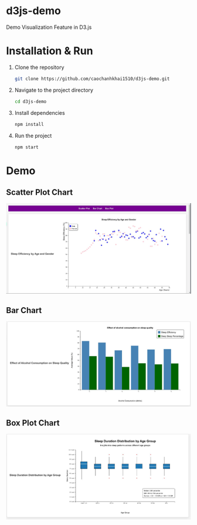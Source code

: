 # d3js-demo
Demo Visualization Feature in D3.js

# Installation & Run
1. Clone the repository
   ```sh
   git clone https://github.com/caochanhkhai1510/d3js-demo.git
   ```
2. Navigate to the project directory
   ```sh 
   cd d3js-demo
   ```
3. Install dependencies 
   ```sh 
   npm install
   ```
4. Run the project
   ```sh 
   npm start
   ```
# Demo
## Scatter Plot Chart
   ![Image Description](img_demo/scatter_plot.jpeg)
## Bar Chart
   ![Image Description](img_demo/bar_chart.jpeg)
## Box Plot Chart
   ![Image Description](img_demo/box_plot.jpeg)